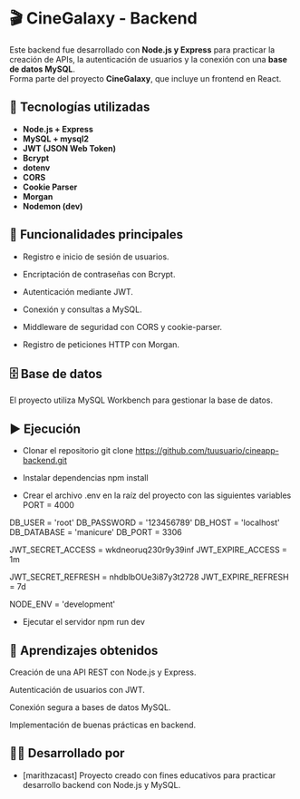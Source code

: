 
# 🎬 CineGalaxy - Backend

Este backend fue desarrollado con **Node.js y Express** para practicar la creación de APIs, la autenticación de usuarios y la conexión con una **base de datos MySQL**.  
Forma parte del proyecto **CineGalaxy**, que incluye un frontend en React.

## 🚀 Tecnologías utilizadas

- **Node.js + Express**
- **MySQL + mysql2**
- **JWT (JSON Web Token)**
- **Bcrypt**
- **dotenv**
- **CORS**
- **Cookie Parser**
- **Morgan**
- **Nodemon (dev)**

## 🧩 Funcionalidades principales

- Registro e inicio de sesión de usuarios.

- Encriptación de contraseñas con Bcrypt.

- Autenticación mediante JWT.

- Conexión y consultas a MySQL.

- Middleware de seguridad con CORS y cookie-parser.

- Registro de peticiones HTTP con Morgan.


## 🗄️ Base de datos

El proyecto utiliza MySQL Workbench para gestionar la base de datos.


## ▶️ Ejecución

- Clonar el repositorio
git clone https://github.com/tuusuario/cineapp-backend.git

- Instalar dependencias
npm install

- Crear el archivo .env en la raíz del proyecto con las siguientes variables
PORT = 4000

DB_USER  = 'root'
DB_PASSWORD = '123456789'
DB_HOST = 'localhost'
DB_DATABASE = 'manicure'
DB_PORT = 3306

JWT_SECRET_ACCESS = wkdneoruq230r9y39inf
JWT_EXPIRE_ACCESS = 1m

JWT_SECRET_REFRESH = nhdblbOUe3i87y3t2728
JWT_EXPIRE_REFRESH = 7d

NODE_ENV = 'development'

- Ejecutar el servidor
npm run dev

## 🧠 Aprendizajes obtenidos

Creación de una API REST con Node.js y Express.

Autenticación de usuarios con JWT.

Conexión segura a bases de datos MySQL.

Implementación de buenas prácticas en backend.

## 🧑‍💻 Desarrollado por

- [marithzacast] Proyecto creado con fines educativos para practicar desarrollo backend con Node.js y MySQL.